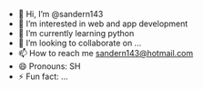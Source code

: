 - 👋 Hi, I’m @sandern143
- 👀 I’m interested in web and app development
- 🌱 I’m currently learning python
- 💞️ I’m looking to collaborate on ...
- 📫 How to reach me sandern143@hotmail.com
- 😄 Pronouns: SH
- ⚡ Fun fact: ...

<!---
sandern143/sandern143 is a ✨ special ✨ repository because its `README.md` (this file) appears on your GitHub profile.
You can click the Preview link to take a look at your changes.
--->
